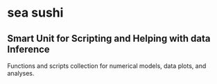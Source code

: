 # sea **sushi**
## **S**mart **U**nit for **S**cripting and **H**elping with data **I**nference

Functions and scripts collection for numerical models, data plots, and analyses.


